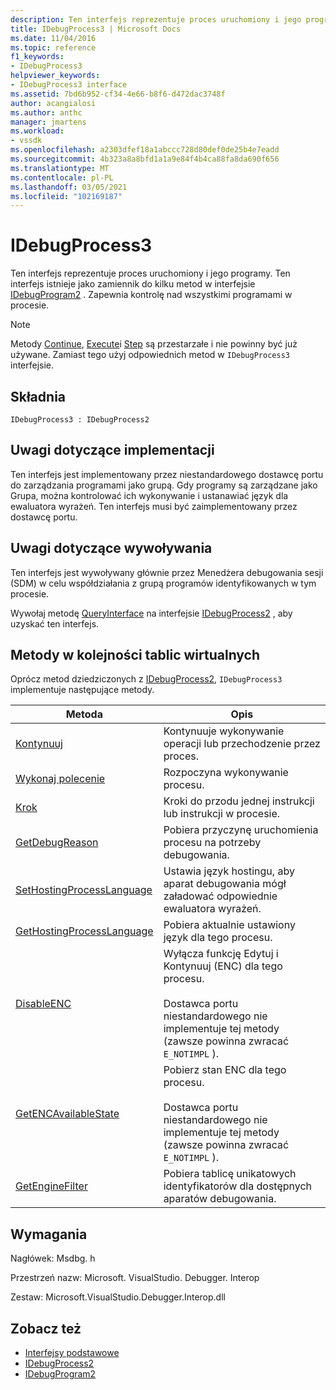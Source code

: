 ```yaml
---
description: Ten interfejs reprezentuje proces uruchomiony i jego programy.
title: IDebugProcess3 | Microsoft Docs
ms.date: 11/04/2016
ms.topic: reference
f1_keywords:
- IDebugProcess3
helpviewer_keywords:
- IDebugProcess3 interface
ms.assetid: 7bd6b952-cf34-4e66-b8f6-d472dac3748f
author: acangialosi
ms.author: anthc
manager: jmartens
ms.workload:
- vssdk
ms.openlocfilehash: a2303dfef18a1abccc728d80def0de25b4e7eadd
ms.sourcegitcommit: 4b323a8a8bfd1a1a9e84f4b4ca88fa8da690f656
ms.translationtype: MT
ms.contentlocale: pl-PL
ms.lasthandoff: 03/05/2021
ms.locfileid: "102169187"
---
```

# <a name="idebugprocess3"></a>IDebugProcess3
Ten interfejs reprezentuje proces uruchomiony i jego programy. Ten interfejs istnieje jako zamiennik do kilku metod w interfejsie [IDebugProgram2](../../../extensibility/debugger/reference/idebugprogram2.md) . Zapewnia kontrolę nad wszystkimi programami w procesie.

> [!NOTE]
> Metody [Continue](../../../extensibility/debugger/reference/idebugprogram2-continue.md), [Execute](../../../extensibility/debugger/reference/idebugprogram2-execute.md)i [Step](../../../extensibility/debugger/reference/idebugprogram2-step.md) są przestarzałe i nie powinny być już używane. Zamiast tego użyj odpowiednich metod w `IDebugProcess3` interfejsie.

## <a name="syntax"></a>Składnia

```
IDebugProcess3 : IDebugProcess2
```

## <a name="notes-for-implementers"></a>Uwagi dotyczące implementacji
 Ten interfejs jest implementowany przez niestandardowego dostawcę portu do zarządzania programami jako grupą. Gdy programy są zarządzane jako Grupa, można kontrolować ich wykonywanie i ustanawiać język dla ewaluatora wyrażeń. Ten interfejs musi być zaimplementowany przez dostawcę portu.

## <a name="notes-for-callers"></a>Uwagi dotyczące wywoływania
 Ten interfejs jest wywoływany głównie przez Menedżera debugowania sesji (SDM) w celu współdziałania z grupą programów identyfikowanych w tym procesie.

 Wywołaj metodę [QueryInterface](/cpp/atl/queryinterface) na interfejsie [IDebugProcess2](../../../extensibility/debugger/reference/idebugprocess2.md) , aby uzyskać ten interfejs.

## <a name="methods-in-vtable-order"></a>Metody w kolejności tablic wirtualnych
 Oprócz metod dziedziczonych z [IDebugProcess2](../../../extensibility/debugger/reference/idebugprocess2.md), `IDebugProcess3` implementuje następujące metody.

|Metoda|Opis|
|------------|-----------------|
|[Kontynuuj](../../../extensibility/debugger/reference/idebugprocess3-continue.md)|Kontynuuje wykonywanie operacji lub przechodzenie przez proces.|
|[Wykonaj polecenie](../../../extensibility/debugger/reference/idebugprocess3-execute.md)|Rozpoczyna wykonywanie procesu.|
|[Krok](../../../extensibility/debugger/reference/idebugprocess3-step.md)|Kroki do przodu jednej instrukcji lub instrukcji w procesie.|
|[GetDebugReason](../../../extensibility/debugger/reference/idebugprocess3-getdebugreason.md)|Pobiera przyczynę uruchomienia procesu na potrzeby debugowania.|
|[SetHostingProcessLanguage](../../../extensibility/debugger/reference/idebugprocess3-sethostingprocesslanguage.md)|Ustawia język hostingu, aby aparat debugowania mógł załadować odpowiednie ewaluatora wyrażeń.|
|[GetHostingProcessLanguage](../../../extensibility/debugger/reference/idebugprocess3-gethostingprocesslanguage.md)|Pobiera aktualnie ustawiony język dla tego procesu.|
|[DisableENC](../../../extensibility/debugger/reference/idebugprocess3-disableenc.md)|Wyłącza funkcję Edytuj i Kontynuuj (ENC) dla tego procesu.<br /><br /> Dostawca portu niestandardowego nie implementuje tej metody (zawsze powinna zwracać `E_NOTIMPL` ).|
|[GetENCAvailableState](../../../extensibility/debugger/reference/idebugprocess3-getencavailablestate.md)|Pobierz stan ENC dla tego procesu.<br /><br /> Dostawca portu niestandardowego nie implementuje tej metody (zawsze powinna zwracać `E_NOTIMPL` ).|
|[GetEngineFilter](../../../extensibility/debugger/reference/idebugprocess3-getenginefilter.md)|Pobiera tablicę unikatowych identyfikatorów dla dostępnych aparatów debugowania.|

## <a name="requirements"></a>Wymagania
 Nagłówek: Msdbg. h

 Przestrzeń nazw: Microsoft. VisualStudio. Debugger. Interop

 Zestaw: Microsoft.VisualStudio.Debugger.Interop.dll

## <a name="see-also"></a>Zobacz też
- [Interfejsy podstawowe](../../../extensibility/debugger/reference/core-interfaces.md)
- [IDebugProcess2](../../../extensibility/debugger/reference/idebugprocess2.md)
- [IDebugProgram2](../../../extensibility/debugger/reference/idebugprogram2.md)
